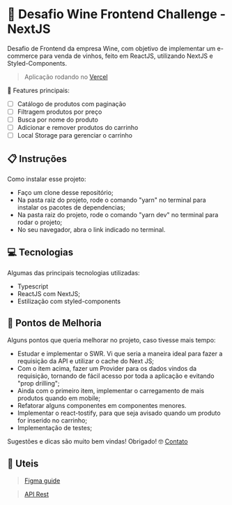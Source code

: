 # 🍷 Desafio Wine Frontend Challenge - NextJS

Desafio de Frontend da empresa Wine, com objetivo de implementar um e-commerce para venda de vinhos, feito em ReactJS, utilizando NextJS e Styled-Components.

> Aplicação rodando no [Vercel](https://firebasestorage.googleapis.com/v0/b/teste-upload-b324a.appspot.com/o/Captura%20de%20Tela%202021-11-01%20a%CC%80s%2014.44.04.png?alt=media&token=92acea99-9f2d-46b5-bced-4b384acf808f)


💭 Features principais:
- [ ] Catálogo de produtos com paginação
- [ ] Filtragem produtos por preço
- [ ] Busca por nome do produto
- [ ] Adicionar e remover produtos do carrinho
- [ ] Local Storage para gerenciar o carrinho

## 📋 Instruções

Como instalar esse projeto:

- Faço um clone desse repositório;
- Na pasta raiz do projeto, rode o comando "yarn" no terminal para instalar os pacotes de dependencias;
- Na pasta raiz do projeto, rode o comando "yarn dev" no terminal para rodar o projeto;
- No seu navegador, abra o link indicado no terminal.


## 💻 Tecnologias

Algumas das principais tecnologias utilizadas:

- Typescript
- ReactJS com NextJS;
- Estilização com styled-components

## 🧠 Pontos de Melhoria

Alguns pontos que queria melhorar no projeto, caso tivesse mais tempo:

- Estudar e implementar o SWR. Vi que seria a maneira ideal para fazer a requisição da API e utilizar o cache do Next JS;
- Com o item acima, fazer um Provider para os dados vindos da requisição, tornando de fácil acesso por toda a aplicação e evitando "prop drilling";
- Ainda com o primeiro item, implementar o carregamento de mais produtos quando em mobile;
- Refatorar alguns componentes em componentes menores.
- Implementar o react-tostify, para que seja avisado quando um produto for inserido no carrinho;
- Implementação de testes;

Sugestões e dicas são muito bem vindas! Obrigado! 🤓 [Contato](mottaluizantonio@gmail.com)

## 🔗 Uteis

> [Figma guide](https://www.figma.com/file/gByBxI9GBHKUjXRtO2fFh2/28%2F10-%F0%9F%96%A5-%F0%9F%93%B1---Wine-Test---WEB-%26-APP?node-id=680%3A6449)


> [API Rest](https://documenter.getpostman.com/view/10015622/UVJiiuHi#fe849253-c47a-492f-a860-08350296c570)
